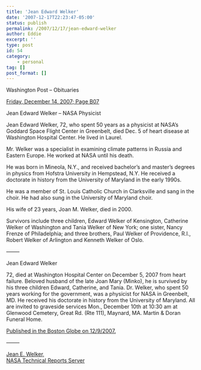 ```yaml
---
title: 'Jean Edward Welker'
date: '2007-12-17T22:23:47-05:00'
status: publish
permalink: /2007/12/17/jean-edward-welker
author: Eddie
excerpt: ''
type: post
id: 54
category:
    - personal
tag: []
post_format: []
---
```

Washington Post – Obituaries

[Friday, December 14, 2007; Page B07](http://www.washingtonpost.com/wp-dyn/content/article/2007/12/13/AR2007121302030.html)

Jean Edward Welker – NASA Physicist

Jean Edward Welker, 72, who spent 50 years as a physicist at NASA’s Goddard Space Flight Center in Greenbelt, died Dec. 5 of heart disease at Washington Hospital Center. He lived in Laurel.

Mr. Welker was a specialist in examining climate patterns in Russia and Eastern Europe. He worked at NASA until his death.

He was born in Mineola, N.Y., and received bachelor’s and master’s degrees in physics from Hofstra University in Hempstead, N.Y. He received a doctorate in history from the University of Maryland in the early 1990s.

He was a member of St. Louis Catholic Church in Clarksville and sang in the choir. He had also sung in the University of Maryland choir.

His wife of 23 years, Joan M. Welker, died in 2000.

Survivors include three children, Edward Welker of Kensington, Catherine Welker of Washington and Tania Welker of New York; one sister, Nancy Frenze of Philadelphia; and three brothers, Paul Welker of Providence, R.I., Robert Welker of Arlington and Kenneth Welker of Oslo.

——–

Jean Edward Welker

72, died at Washington Hospital Center on December 5, 2007 from heart failure. Beloved husband of the late Joan Mary (Minko), he is survived by his three children Edward, Catherine, and Tania. Dr. Welker, who spent 50 years working for the government, was a physicist for NASA in Greenbelt, MD. He received his doctorate in history from the University of Maryland. All are invited to graveside services Mon., December 10th at 10:30 am at Glenwood Cemetery, Great Rd. (Rte 111), Maynard, MA. Martin &amp; Doran Funeral Home.

[<span class="Small">Published in the Boston Globe on 12/9/2007.</span>](http://www.legacy.com/bostonglobe/DeathNotices.asp?Page=Lifestory&PersonId=99306256)

——–

[Jean E. Welker,  
NASA Technical Reports Server  ](http://ntrs.nasa.gov/search.jsp?N=0&Ntk=all%7Call&Ntx=mode+matchall%7Cmode%20matchall&Ntt=welker%7Cjean)